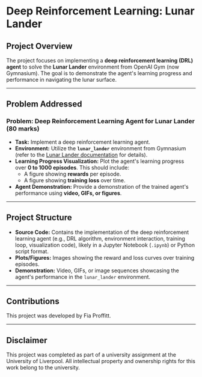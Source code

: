 # Deep Reinforcement Learning: Lunar Lander 

## Project Overview

The project focuses on implementing a **deep reinforcement learning (DRL) agent** to solve the **Lunar Lander** environment from OpenAI Gym (now Gymnasium). The goal is to demonstrate the agent's learning progress and performance in navigating the lunar surface.

---

## Problem Addressed

### Problem: Deep Reinforcement Learning Agent for Lunar Lander (80 marks)
* **Task:** Implement a deep reinforcement learning agent.
* **Environment:** Utilize the **`lunar_lander`** environment from Gymnasium (refer to the [Lunar Lander documentation](https://gymnasium.farama.org/environments/box2d/lunar_lander/) for details).
* **Learning Progress Visualization:** Plot the agent's learning progress over **0 to 1000 episodes**. This should include:
    * A figure showing **rewards** per episode.
    * A figure showing **training loss** over time.
* **Agent Demonstration:** Provide a demonstration of the trained agent's performance using **video, GIFs, or figures**.

---

## Project Structure

* **Source Code:** Contains the implementation of the deep reinforcement learning agent (e.g., DRL algorithm, environment interaction, training loop, visualization code), likely in a Jupyter Notebook (`.ipynb`) or Python script format.
* **Plots/Figures:** Images showing the reward and loss curves over training episodes.
* **Demonstration:** Video, GIFs, or image sequences showcasing the agent's performance in the `lunar_lander` environment.

---

## Contributions

This project was developed by Fia Proffitt.

---

## Disclaimer

This project was completed as part of a university assignment at the University of Liverpool. All intellectual property and ownership rights for this work belong to the university.
